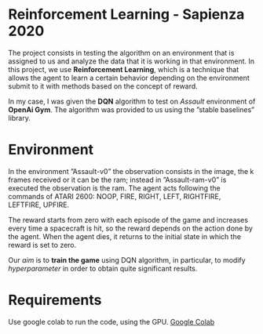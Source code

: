 # Reinforcement Learning - Sapienza 2020

The project consists in testing the algorithm on an environment that is assigned to us and analyze the data that it is
working in that environment. In this project, we use **Reinforcement Learning**, which is a technique that allows the agent to learn a certain behavior
depending on the environment submit to it with methods based on the concept of reward.


In my case, I was given the **DQN** algorithm to test on *Assault* environment of **OpenAi Gym**. The algorithm was provided to us using the ”stable baselines” library.

# Environment

In the environment ”Assault-v0” the observation consists in the image, the k frames received or it can be the ram;
instead in ”Assault-ram-v0” is executed the observation is the ram.
The agent acts following the commands of ATARI 2600: NOOP, FIRE, RIGHT, LEFT, RIGHTFIRE, LEFTFIRE,
UPFIRE.

The reward starts from zero with each episode of the game and increases every time a spacecraft is hit, so the reward
depends on the action done by the agent. When the agent dies, it returns to the initial state in which the reward is
set to zero.

Our *aim* is to **train the game** using DQN algorithm, in particular, to modify *hyperparameter* in order to obtain quite
significant results.

# Requirements

Use google colab to run the code, using the GPU.
[Google Colab](https://colab.research.google.com/notebooks/intro.ipynb#recent=true)
